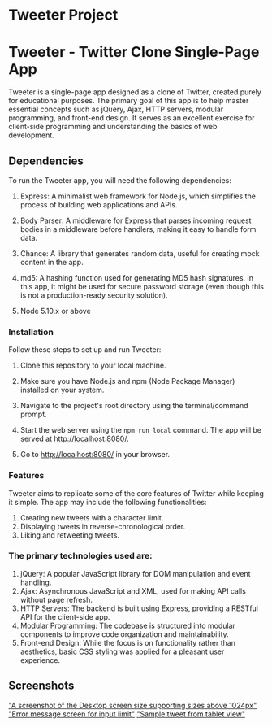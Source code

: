 # Tweeter Project

# Tweeter - Twitter Clone Single-Page App

Tweeter is a single-page app designed as a clone of Twitter, created purely for educational purposes. 
The primary goal of this app is to help master essential concepts such as jQuery, Ajax, HTTP servers, 
modular programming, and front-end design. It serves as an excellent exercise for client-side programming 
and understanding the basics of web development.

## Dependencies
To run the Tweeter app, you will need the following dependencies:

1. Express: A minimalist web framework for Node.js, which simplifies the process of building web applications and APIs.

2. Body Parser: A middleware for Express that parses incoming request bodies in a middleware before handlers, making it easy to handle form data.

3. Chance: A library that generates random data, useful for creating mock content in the app.

4. md5: A hashing function used for generating MD5 hash signatures. In this app, it might be used for secure password storage (even though this is not a production-ready security solution).
5. Node 5.10.x or above

### Installation
Follow these steps to set up and run Tweeter:

1. Clone this repository to your local machine.

2. Make sure you have Node.js and npm (Node Package Manager) installed on your system.

3. Navigate to the project's root directory using the terminal/command prompt.
4. Start the web server using the `npm run local` command. The app will be served at <http://localhost:8080/>.
5. Go to <http://localhost:8080/> in your browser.

### Features
Tweeter aims to replicate some of the core features of Twitter while keeping it simple. The app may include the following functionalities:

1. Creating new tweets with a character limit.
2. Displaying tweets in reverse-chronological order.
3. Liking and retweeting tweets.

### The primary technologies used are:

1. jQuery: A popular JavaScript library for DOM manipulation and event handling.
2. Ajax: Asynchronous JavaScript and XML, used for making API calls without page refresh.
3. HTTP Servers: The backend is built using Express, providing a RESTful API for the client-side app.
4. Modular Programming: The codebase is structured into modular components to improve code organization and maintainability.
5. Front-end Design: While the focus is on functionality rather than aesthetics, basic CSS styling was applied for a pleasant user experience.

## Screenshots
["A screenshot of the Desktop screen size supporting sizes above 1024px"]("https://github.com/oluobamzy/tweeter/blob/e7da6afc8fed2b0913452659d5ec8d1095e0331a/Docs/Desktop-screen-sized%20view.png")
["Error message screen for input limit"]("https://github.com/oluobamzy/tweeter/blob/e7da6afc8fed2b0913452659d5ec8d1095e0331a/Docs/Error-message%20screen%20for%20exceeding%20input%20limit.png")
["Sample tweet from tablet view"]("https://github.com/oluobamzy/tweeter/blob/d95b4d5729e5b358c664de55d413e88a73921df0/Docs/sample%20tweets.png")